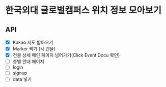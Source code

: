 # 한국외대 글로벌캠퍼스 위치 정보 모아보기

## API
- [x] Kakao 지도 받아오기
- [x] Marker 찍기 (각 건물)
- [x] 건물 상세 메인 페이지 넘어가기(Click Event Docu 확인)
- [ ] 층별 안내 페이지
- [ ] login
- [ ] signup
- [ ] data 넣기